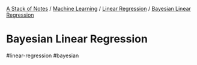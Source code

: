 [A Stack of Notes](../../../a-stack-of-notes.md) / [Machine Learning](../../machine-learning.md) / [Linear Regression](../linear-regression.md) / [Bayesian Linear Regression](bayesian-linear-regression.md)


# Bayesian Linear Regression

#linear-regression #bayesian